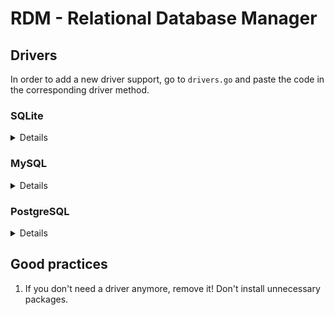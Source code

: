 # RDM - Relational Database Manager

## Drivers

In order to add a new driver support, go to `drivers.go` and paste the code in
the corresponding driver method.

### SQLite

<details>

1. `import "gorm.io/driver/sqlite"`

2. Replace the placeholder method with the following method:

   ```go
   // Connect to SQLite database
   func connectSQLite(config DatabaseConfig) (*gorm.DB, error) {
       dsn := config.DBName
       return gorm.Open(sqlite.Open(dsn), &gorm.Config{})
   }
   ```

</details>

### MySQL

<details>

1. `import "gorm.io/driver/mysql"`

2. Replace the placeholder method with the following method:

   ```go
   // Connect to MySQL database
   func connectMySQL(config DatabaseConfig) (*gorm.DB, error) {
       dsn := fmt.Sprintf("%s:%s@tcp(%s:%s)/%s?charset=utf8mb4&parseTime=True&loc=Local",
           config.User, config.Password, config.Host, config.Port, config.DBName)

       return gorm.Open(mysql.Open(dsn), &gorm.Config{})
   }
   ```

</details>

### PostgreSQL

<details>

1. `import "gorm.io/driver/postgres"`

2. Replace the placeholder method with the following method:

   ```go
    // Connect to PostgreSQL database
    func connectPostgres(config DatabaseConfig) (*gorm.DB, error) {
        dsn := fmt.Sprintf("host=%s port=%s user=%s password=%s dbname=%s sslmode=disable",
            config.Host, config.Port, config.User, config.Password, config.DBName)
        return gorm.Open(postgres.Open(dsn), &gorm.Config{})
    }
   ```

</details>

## Good practices

1. If you don't need a driver anymore, remove it! Don't install unnecessary
   packages.
